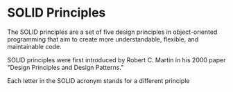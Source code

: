 # SOLID Principles

The SOLID principles are a set of five design principles in object-oriented programming that aim to create more understandable, flexible, and maintainable code. 

SOLID principles were first introduced by Robert C. Martin in his 2000 paper "Design Principles and Design Patterns."

Each letter in the SOLID acronym stands for a different principle

